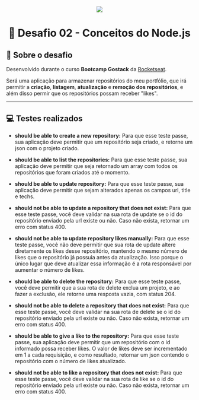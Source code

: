 <h1 align="center">
  <img src="https://ik.imagekit.io/h3pbjahr5l/github_explorer/bootcamp_gostack_w-mlUIi3D.png" />
</h1>

<h1 align="center">
  🚀️ Desafio 02 - Conceitos do Node.js
</h1>

## 📖️ Sobre o desafio
Desenvolvido durante o curso **Bootcamp Gostack** da [Rocketseat](https://rocketseat.com.br/).

Será uma aplicação para armazenar repositórios do meu portfólio, que irá permitir a **criação**, **listagem**, **atualização** e **remoção dos repositórios**, e além disso permir que os repositórios possam receber "likes".

---

## 💻️ Testes realizados
- **should be able to create a new repository:** Para que esse teste passe, sua aplicação deve permitir que um repositório seja criado, e retorne um json com o projeto criado.

- **should be able to list the repositories:** Para que esse teste passe, sua aplicação deve permitir que seja retornado um array com todos os repositórios que foram criados até o momento.

- **should be able to update repository:** Para que esse teste passe, sua aplicação deve permitir que sejam alterados apenas os campos url, title e techs.

- **should not be able to update a repository that does not exist:** Para que esse teste passe, você deve validar na sua rota de update se o id do repositório enviado pela url existe ou não. Caso não exista, retornar um erro com status 400.

- **should not be able to update repository likes manually:** Para que esse teste passe, você não deve permitir que sua rota de update altere diretamente os likes desse repositório, mantendo o mesmo número de likes que o repositório já possuia antes da atualização. Isso porque o único lugar que deve atualizar essa informação é a rota responsável por aumentar o número de likes.

- **should be able to delete the repository:** Para que esse teste passe, você deve permitir que a sua rota de delete exclua um projeto, e ao fazer a exclusão, ele retorne uma resposta vazia, com status 204.

- **should not be able to delete a repository that does not exist:** Para que esse teste passe, você deve validar na sua rota de delete se o id do repositório enviado pela url existe ou não. Caso não exista, retornar um erro com status 400.

- **should be able to give a like to the repository:** Para que esse teste passe, sua aplicação deve permitir que um repositório com o id informado possa receber likes. O valor de likes deve ser incrementado em 1 a cada requisição, e como resultado, retornar um json contendo o repositório com o número de likes atualizado.

- **should not be able to like a repository that does not exist:** Para que esse teste passe, você deve validar na sua rota de like se o id do repositório enviado pela url existe ou não. Caso não exista, retornar um erro com status 400.
